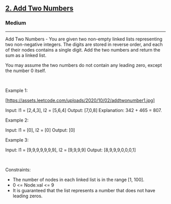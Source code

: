 <h2><a href="https://leetcode.com/problems/add-two-numbers/">2. Add Two Numbers</a></h2><h3>Medium</h3><hr>Add Two Numbers - You are given two non-empty linked lists representing two non-negative integers. The digits are stored in reverse order, and each of their nodes contains a single digit. Add the two numbers and return the sum as a linked list.

You may assume the two numbers do not contain any leading zero, except the number 0 itself.

 

Example 1:

[https://assets.leetcode.com/uploads/2020/10/02/addtwonumber1.jpg]


Input: l1 = [2,4,3], l2 = [5,6,4]
Output: [7,0,8]
Explanation: 342 + 465 = 807.


Example 2:


Input: l1 = [0], l2 = [0]
Output: [0]


Example 3:


Input: l1 = [9,9,9,9,9,9,9], l2 = [9,9,9,9]
Output: [8,9,9,9,0,0,0,1]


 

Constraints:

 * The number of nodes in each linked list is in the range [1, 100].
 * 0 <= Node.val <= 9
 * It is guaranteed that the list represents a number that does not have leading zeros.
